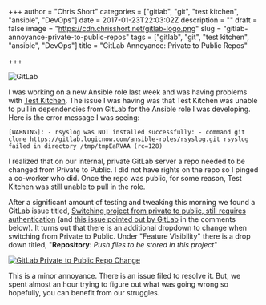 +++
author = "Chris Short"
categories = ["gitlab", "git", "test kitchen", "ansible", "DevOps"]
date = 2017-01-23T22:03:02Z
description = ""
draft = false
image = "https://cdn.chrisshort.net/gitlab-logo.png"
slug = "gitlab-annoyance-private-to-public-repos"
tags = ["gitlab", "git", "test kitchen", "ansible", "DevOps"]
title = "GitLab Annoyance: Private to Public Repos"

+++

![GitLab](https://cdn.chrisshort.net/gitlab-logo.png)

I was working on a new Ansible role last week and was having problems with [Test Kitchen](http://kitchen.ci/). The issue I was having was that Test Kitchen was unable to pull in dependencies from GitLab for the Ansible role I  was developing. Here is the error message I was seeing:

```[WARNING]: - rsyslog was NOT installed successfully: - command git clone https://gitlab.logicnow.com/ansible-roles/rsyslog.git rsyslog failed in directory /tmp/tmpEaRVAA (rc=128)```

I realized that on our internal, private GitLab server a repo needed to be changed from Private to Public. I did not have rights on the repo so I pinged a co-worker who did. Once the repo was public, for some reason, Test Kitchen was still unable to pull in the role.

After a significant amount of testing and tweaking this morning we found a GitLab issue titled, [Switching project from private to public, still requires authentication](https://gitlab.com/gitlab-org/gitlab-ce/issues/24947) (and [this issue pointed out by GitLab](https://gitlab.com/gitlab-org/gitlab-ce/issues/27049) in the comments below). It turns out that there is an additional dropdown to change when switching from Private to Public. Under "Feature Visibility" there is a drop down titled, "**Repository**: *Push files to be stored in this project*"

[![GitLab Private to Public Repo Change](https://cdn.chrisshort.net/gitlab-private-public-repo.png)](https://cdn.chrisshort.net/gitlab-private-public-repo.png)

This is a minor annoyance. There is an issue filed to resolve it. But, we spent almost an hour trying to figure out what was going wrong so hopefully, you can benefit from our struggles.